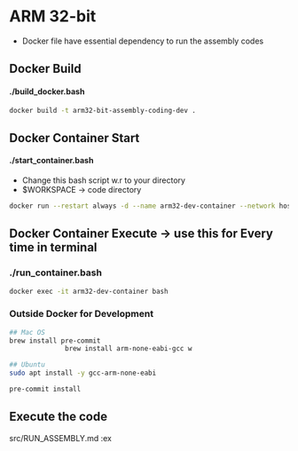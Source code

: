 # ARM 32-bit
- Docker file have essential dependency to run the assembly codes

## Docker Build
#### ./build_docker.bash

``` bash
docker build -t arm32-bit-assembly-coding-dev .
```
## Docker Container Start
#### ./start_container.bash
- Change this bash script w.r to your directory
- $WORKSPACE -> code directory
```bash
docker run --restart always -d --name arm32-dev-container --network host -it -v $WORKSPACE:/home/workspace arm32-bit-assembly-coding-dev
```

## Docker Container Execute -> use this for Every time in terminal
### ./run_container.bash
```bash
docker exec -it arm32-dev-container bash
```

### Outside Docker for Development
```bash
## Mac OS
brew install pre-commit
              brew install arm-none-eabi-gcc w

## Ubuntu
sudo apt install -y gcc-arm-none-eabi

pre-commit install
```
## Execute the code 
src/RUN_ASSEMBLY.md
:ex 
